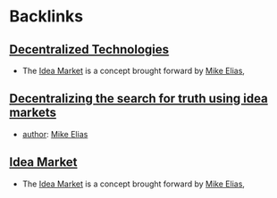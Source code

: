
# Backlinks
## [Decentralized Technologies](<Decentralized Technologies.md>)
- The [Idea Market](<Idea Market.md>) is a concept brought forward by [Mike Elias](<Mike Elias.md>),

## [Decentralizing the search for truth using idea markets](<Decentralizing the search for truth using idea markets.md>)
- [author](<author.md>): [Mike Elias](<Mike Elias.md>)

## [Idea Market](<Idea Market.md>)
- The [Idea Market](<Idea Market.md>) is a concept brought forward by [Mike Elias](<Mike Elias.md>),


